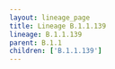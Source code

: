 ```yaml
---
layout: lineage_page
title: Lineage B.1.1.139
lineage: B.1.1.139
parent: B.1.1
children: ['B.1.1.139']
---
```

